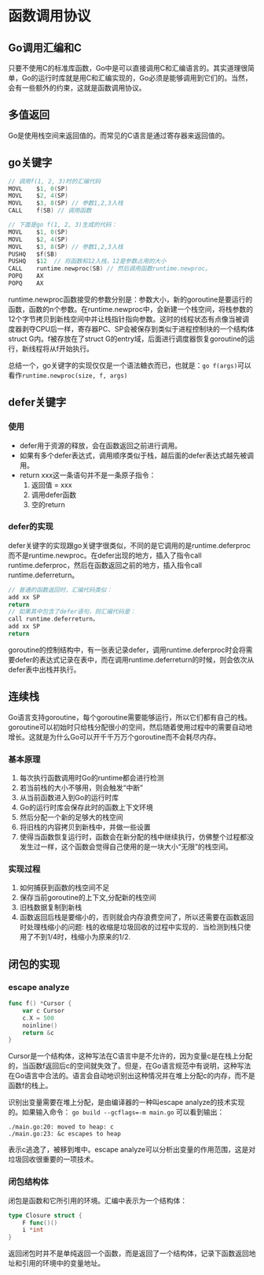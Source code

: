 # 函数调用协议

## Go调用汇编和C

只要不使用C的标准库函数，Go中是可以直接调用C和汇编语言的。其实道理很简单，Go的运行时库就是用C和汇编实现的，Go必须是能够调用到它们的。当然，会有一些额外的约束，这就是函数调用协议。

## 多值返回

Go是使用栈空间来返回值的。而常见的C语言是通过寄存器来返回值的。

## go关键字

```go
// 调用f(1, 2, 3)时的汇编代码
MOVL    $1, 0(SP)
MOVL    $2, 4(SP)
MOVL    $3, 8(SP) // 参数1,2,3入栈
CALL    f(SB) // 调用函数

// 下面是go f(1, 2, 3)生成的代码：
MOVL    $1, 0(SP)
MOVL    $2, 4(SP)
MOVL    $3, 8(SP) // 参数1,2,3入栈
PUSHQ   $f(SB)
PUSHQ   $12  // 将函数和12入栈，12是参数占用的大小
CALL    runtime.newproc(SB) // 然后调用函数runtime.newproc。
POPQ    AX
POPQ    AX
```

runtime.newproc函数接受的参数分别是：参数大小，新的goroutine是要运行的函数，函数的n个参数。在runtime.newproc中，会新建一个栈空间，将栈参数的12个字节拷贝到新栈空间中并让栈指针指向参数。这时的线程状态有点像当被调度器剥夺CPU后一样，寄存器PC、SP会被保存到类似于进程控制块的一个结构体struct G内。f被存放在了struct G的entry域，后面进行调度器恢复goroutine的运行，新线程将从f开始执行。

总结一个，go关键字的实现仅仅是一个语法糖衣而已，也就是：`go f(args)`可以看作`runtime.newproc(size, f, args)`

## defer关键字

### 使用

- defer用于资源的释放，会在函数返回之前进行调用。
- 如果有多个defer表达式，调用顺序类似于栈，越后面的defer表达式越先被调用。
- return xxx这一条语句并不是一条原子指令：
  1. 返回值 = xxx
  2. 调用defer函数
  3. 空的return

### defer的实现

defer关键字的实现跟go关键字很类似，不同的是它调用的是runtime.deferproc而不是runtime.newproc。在defer出现的地方，插入了指令call runtime.deferproc，然后在函数返回之前的地方，插入指令call runtime.deferreturn。

```go
// 普通的函数返回时，汇编代码类似：
add xx SP
return
// 如果其中包含了defer语句，则汇编代码是：
call runtime.deferreturn，
add xx SP
return
```

goroutine的控制结构中，有一张表记录defer，调用runtime.deferproc时会将需要defer的表达式记录在表中，而在调用runtime.deferreturn的时候，则会依次从defer表中出栈并执行。

## 连续栈

Go语言支持goroutine，每个goroutine需要能够运行，所以它们都有自己的栈。goroutine可以初始时只给栈分配很小的空间，然后随着使用过程中的需要自动地增长。这就是为什么Go可以开千千万万个goroutine而不会耗尽内存。

### 基本原理

1. 每次执行函数调用时Go的runtime都会进行检测
2. 若当前栈的大小不够用，则会触发“中断”
3. 从当前函数进入到Go的运行时库
4. Go的运行时库会保存此时的函数上下文环境
5. 然后分配一个新的足够大的栈空间
6. 将旧栈的内容拷贝到新栈中，并做一些设置
7. 使得当函数恢复运行时，函数会在新分配的栈中继续执行，仿佛整个过程都没发生过一样，这个函数会觉得自己使用的是一块大小“无限”的栈空间。

### 实现过程

1. 如何捕获到函数的栈空间不足
2. 保存当前goroutine的上下文,分配新的栈空间
3. 旧栈数据复制到新栈
4. 函数返回后栈是要缩小的，否则就会内存浪费空间了，所以还需要在函数返回时处理栈缩小的问题: 栈的收缩是垃圾回收的过程中实现的．当检测到栈只使用了不到1/4时，栈缩小为原来的1/2.

## 闭包的实现

### escape analyze

```go
func f() *Cursor {
    var c Cursor
    c.X = 500
    noinline()
    return &c
}
```

Cursor是一个结构体，这种写法在C语言中是不允许的，因为变量c是在栈上分配的，当函数f返回后c的空间就失效了。但是，在Go语言规范中有说明，这种写法在Go语言中合法的。语言会自动地识别出这种情况并在堆上分配c的内存，而不是函数f的栈上。

识别出变量需要在堆上分配，是由编译器的一种叫escape analyze的技术实现的。如果输入命令：
`go build --gcflags=-m main.go`
可以看到输出：

```
./main.go:20: moved to heap: c
./main.go:23: &c escapes to heap
```

表示c逃逸了，被移到堆中。escape analyze可以分析出变量的作用范围，这是对垃圾回收很重要的一项技术。

### 闭包结构体

闭包是函数和它所引用的环境。汇编中表示为一个结构体：

```go
type Closure struct {
    F func()() 
    i *int
}
```

返回闭包时并不是单纯返回一个函数，而是返回了一个结构体，记录下函数返回地址和引用的环境中的变量地址。